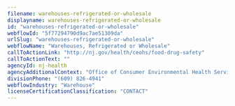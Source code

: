 ```yaml
---
filename: warehouses-refrigerated-or-wholesale
displayname: warehouses-refrigerated-or-wholesale
id: "warehouses-refrigerated-or-wholesale"
webflowId: "5f77294790d9ac7ae51309da"
urlSlug: "warehouses-refrigerated-or-wholesale"
webflowName: "Warehouses, Refrigerated or Wholesale"
callToActionLink: "http://nj.gov/health/ceohs/food-drug-safety"
callToActionText: ""
agencyId: nj-health
agencyAdditionalContext: "Office of Consumer Environmental Health Services, Division of Food and Milk"
divisionPhone: "(609) 826-4941"
webflowIndustry: "Warehouse"
licenseCertificationClassification: "CONTACT"
---
```

